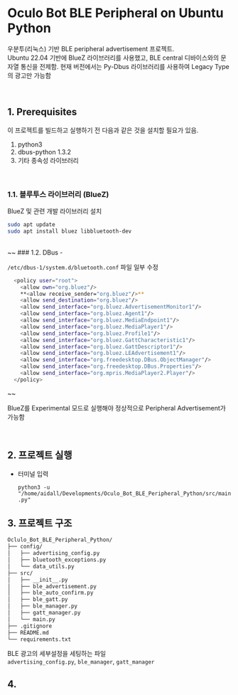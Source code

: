 # Oculo Bot BLE Peripheral on Ubuntu Python

우분투(리눅스) 기반 BLE peripheral advertisement 프로젝트.<br>
Ubuntu 22.04 기반에 BlueZ 라이브러리를 사용했고, BLE central 디바이스와의 문자열 통신을 전제함.
현재 버전에서는 Py-Dbus 라이브러리를 사용하여 Legacy Type의 광고만 가능함

<br>

## 1. Prerequisites

이 프로젝트를 빌드하고 실행하기 전 다음과 같은 것을 설치할 필요가 있음.
  1. python3
  2. dbus-python 1.3.2
  3. 기타 종속성 라이브러리

<br>

### 1.1. 블루투스 라이브러리 (BlueZ)
BlueZ 및 관련 개발 라이브러리 설치

```bash
sudo apt update
sudo apt install bluez libbluetooth-dev
```

<br>
~~
### 1.2. DBus - 

 `/etc/dbus-1/system.d/bluetooth.conf` 파일 일부 수정
```bash
  <policy user="root">
    <allow own="org.bluez"/>
    **<allow receive_sender="org.bluez"/>**
    <allow send_destination="org.bluez"/>
    <allow send_interface="org.bluez.AdvertisementMonitor1"/>
    <allow send_interface="org.bluez.Agent1"/>
    <allow send_interface="org.bluez.MediaEndpoint1"/>
    <allow send_interface="org.bluez.MediaPlayer1"/>
    <allow send_interface="org.bluez.Profile1"/>
    <allow send_interface="org.bluez.GattCharacteristic1"/>
    <allow send_interface="org.bluez.GattDescriptor1"/>
    <allow send_interface="org.bluez.LEAdvertisement1"/>
    <allow send_interface="org.freedesktop.DBus.ObjectManager"/>
    <allow send_interface="org.freedesktop.DBus.Properties"/>
    <allow send_interface="org.mpris.MediaPlayer2.Player"/>
  </policy>
```
~~

BlueZ를 Experimental 모드로 실행해야 정상적으로 Peripheral Advertisement가 가능함


<br>

## 2. 프로젝트 실행

- 터미널 입력

    `python3 -u "/home/aidall/Developments/Oculo_Bot_BLE_Peripheral_Python/src/main.py"`




## 3. 프로젝트 구조

```bash
Oclulo_Bot_BLE_Peripheral_Python/
├── config/
│   ├── advertising_config.py
│   ├── bluetooth_exceptions.py
│   └── data_utils.py
├── src/
│   ├── __init__.py
│   ├── ble_advertisement.py
│   ├── ble_auto_confirm.py  
│   ├── ble_gatt.py
│   ├── ble_manager.py
│   ├── gatt_manager.py
│   └── main.py
├── .gitignore
├── README.md
└── requirements.txt
```

BLE 광고의 세부설정을 세팅하는 파일 
<br>
  `advertising_config.py`,
  `ble_manager`,
  `gatt_manager`






## 4. 
